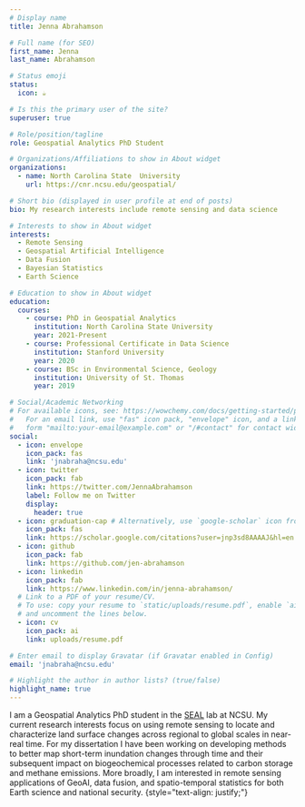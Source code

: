 ```yaml
---
# Display name
title: Jenna Abrahamson

# Full name (for SEO)
first_name: Jenna
last_name: Abrahamson

# Status emoji
status:
  icon: ☕️

# Is this the primary user of the site?
superuser: true

# Role/position/tagline
role: Geospatial Analytics PhD Student

# Organizations/Affiliations to show in About widget
organizations:
  - name: North Carolina State  University
    url: https://cnr.ncsu.edu/geospatial/

# Short bio (displayed in user profile at end of posts)
bio: My research interests include remote sensing and data science

# Interests to show in About widget
interests:
  - Remote Sensing
  - Geospatial Artificial Intelligence
  - Data Fusion
  - Bayesian Statistics
  - Earth Science

# Education to show in About widget
education:
  courses:
    - course: PhD in Geospatial Analytics
      institution: North Carolina State University
      year: 2021-Present
    - course: Professional Certificate in Data Science
      institution: Stanford University
      year: 2020
    - course: BSc in Environmental Science, Geology
      institution: University of St. Thomas
      year: 2019

# Social/Academic Networking
# For available icons, see: https://wowchemy.com/docs/getting-started/page-builder/#icons
#   For an email link, use "fas" icon pack, "envelope" icon, and a link in the
#   form "mailto:your-email@example.com" or "/#contact" for contact widget.
social:
  - icon: envelope
    icon_pack: fas
    link: 'jnabraha@ncsu.edu'
  - icon: twitter
    icon_pack: fab
    link: https://twitter.com/JennaAbrahamson
    label: Follow me on Twitter
    display:
      header: true
  - icon: graduation-cap # Alternatively, use `google-scholar` icon from `ai` icon pack
    icon_pack: fas
    link: https://scholar.google.com/citations?user=jnp3sd8AAAAJ&hl=en
  - icon: github
    icon_pack: fab
    link: https://github.com/jen-abrahamson
  - icon: linkedin
    icon_pack: fab
    link: https://www.linkedin.com/in/jenna-abrahamson/
  # Link to a PDF of your resume/CV.
  # To use: copy your resume to `static/uploads/resume.pdf`, enable `ai` icons in `params.yaml`,
  # and uncomment the lines below.
  - icon: cv
    icon_pack: ai
    link: uploads/resume.pdf

# Enter email to display Gravatar (if Gravatar enabled in Config)
email: 'jnabraha@ncsu.edu'

# Highlight the author in author lists? (true/false)
highlight_name: true
---
```


I am a Geospatial Analytics PhD student in the [SEAL](https://ncsu-seal.netlify.app/) lab at NCSU. My current research interests focus on using remote sensing to locate and characterize land surface changes across regional to global scales in near-real time. For my dissertation I have been working on developing methods to better map short-term inundation changes through time and their subsequent impact on biogeochemical processes related to carbon storage and methane emissions. More broadly, I am interested in remote sensing applications of GeoAI, data fusion, and spatio-temporal statistics for both Earth science and national security.
{style="text-align: justify;"}
